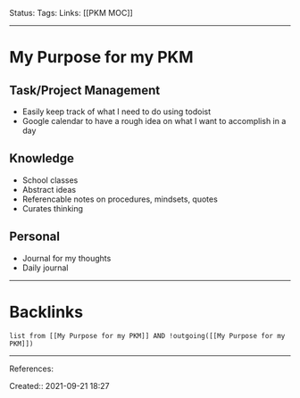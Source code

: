 Status: 
Tags: 
Links: [[PKM MOC]]
___
# My Purpose for my PKM
## Task/Project Management
- Easily keep track of what I need to do using todoist
- Google calendar to have a rough idea on what I want to accomplish in a day
## Knowledge
- School classes
- Abstract ideas
- Referencable notes on procedures, mindsets, quotes
- Curates thinking
## Personal
- Journal for my thoughts
- Daily journal
___
# Backlinks
```dataview
list from [[My Purpose for my PKM]] AND !outgoing([[My Purpose for my PKM]])
```
___
References:

Created:: 2021-09-21 18:27
